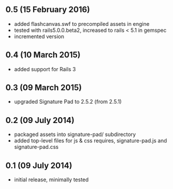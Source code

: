 ## 0.5 (15 February 2016)

  - added flashcanvas.swf to precompiled assets in engine
  - tested with rails5.0.0.beta2, increased to rails < 5.1 in gemspec
  - incremented version

## 0.4 (10 March 2015)

  - added support for Rails 3

## 0.3 (09 March 2015)

  - upgraded Signature Pad to 2.5.2 (from 2.5.1)

## 0.2 (09 July 2014)

  - packaged assets into signature-pad/ subdirectory
  - added top-level files for js & css requires, signature-pad.js and signature-pad.css

## 0.1 (09 July 2014)
  
  - initial release, minimally tested

